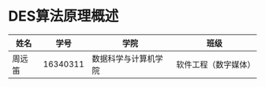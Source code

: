 # DES算法原理概述

| 姓名   | 学号     | 学院                 | 班级                 |
| ------ | -------- | -------------------- | -------------------- |
| 周远笛 | 16340311 | 数据科学与计算机学院 | 软件工程（数字媒体） |



